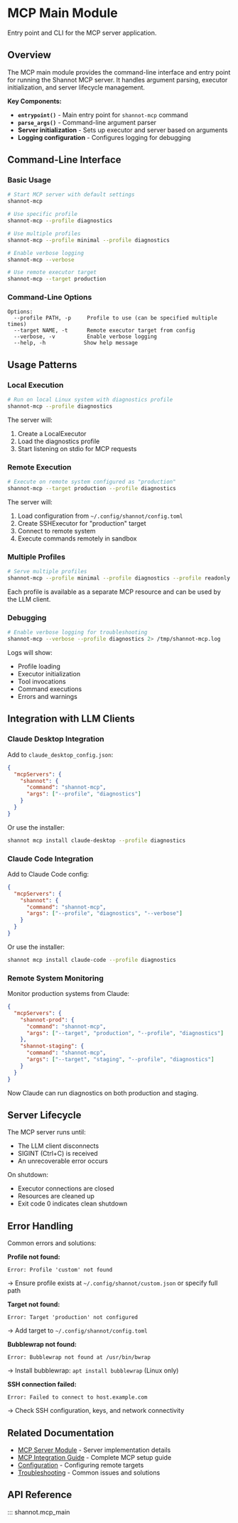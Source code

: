 # MCP Main Module

Entry point and CLI for the MCP server application.

## Overview

The MCP main module provides the command-line interface and entry point for running the Shannot MCP server. It handles argument parsing, executor initialization, and server lifecycle management.

**Key Components:**

- **`entrypoint()`** - Main entry point for `shannot-mcp` command
- **`parse_args()`** - Command-line argument parser
- **Server initialization** - Sets up executor and server based on arguments
- **Logging configuration** - Configures logging for debugging

## Command-Line Interface

### Basic Usage

```bash
# Start MCP server with default settings
shannot-mcp

# Use specific profile
shannot-mcp --profile diagnostics

# Use multiple profiles
shannot-mcp --profile minimal --profile diagnostics

# Enable verbose logging
shannot-mcp --verbose

# Use remote executor target
shannot-mcp --target production
```

### Command-Line Options

```
Options:
  --profile PATH, -p     Profile to use (can be specified multiple times)
  --target NAME, -t      Remote executor target from config
  --verbose, -v          Enable verbose logging
  --help, -h            Show help message
```

## Usage Patterns

### Local Execution

```bash
# Run on local Linux system with diagnostics profile
shannot-mcp --profile diagnostics
```

The server will:
1. Create a LocalExecutor
2. Load the diagnostics profile
3. Start listening on stdio for MCP requests

### Remote Execution

```bash
# Execute on remote system configured as "production"
shannot-mcp --target production --profile diagnostics
```

The server will:
1. Load configuration from `~/.config/shannot/config.toml`
2. Create SSHExecutor for "production" target
3. Connect to remote system
4. Execute commands remotely in sandbox

### Multiple Profiles

```bash
# Serve multiple profiles
shannot-mcp --profile minimal --profile diagnostics --profile readonly
```

Each profile is available as a separate MCP resource and can be used by the LLM client.

### Debugging

```bash
# Enable verbose logging for troubleshooting
shannot-mcp --verbose --profile diagnostics 2> /tmp/shannot-mcp.log
```

Logs will show:
- Profile loading
- Executor initialization
- Tool invocations
- Command executions
- Errors and warnings

## Integration with LLM Clients

### Claude Desktop Integration

Add to `claude_desktop_config.json`:

```json
{
  "mcpServers": {
    "shannot": {
      "command": "shannot-mcp",
      "args": ["--profile", "diagnostics"]
    }
  }
}
```

Or use the installer:
```bash
shannot mcp install claude-desktop --profile diagnostics
```

### Claude Code Integration

Add to Claude Code config:

```json
{
  "mcpServers": {
    "shannot": {
      "command": "shannot-mcp",
      "args": ["--profile", "diagnostics", "--verbose"]
    }
  }
}
```

Or use the installer:
```bash
shannot mcp install claude-code --profile diagnostics
```

### Remote System Monitoring

Monitor production systems from Claude:

```json
{
  "mcpServers": {
    "shannot-prod": {
      "command": "shannot-mcp",
      "args": ["--target", "production", "--profile", "diagnostics"]
    },
    "shannot-staging": {
      "command": "shannot-mcp",
      "args": ["--target", "staging", "--profile", "diagnostics"]
    }
  }
}
```

Now Claude can run diagnostics on both production and staging.

## Server Lifecycle

The MCP server runs until:
- The LLM client disconnects
- SIGINT (Ctrl+C) is received
- An unrecoverable error occurs

On shutdown:
- Executor connections are closed
- Resources are cleaned up
- Exit code 0 indicates clean shutdown

## Error Handling

Common errors and solutions:

**Profile not found:**
```
Error: Profile 'custom' not found
```
→ Ensure profile exists at `~/.config/shannot/custom.json` or specify full path

**Target not found:**
```
Error: Target 'production' not configured
```
→ Add target to `~/.config/shannot/config.toml`

**Bubblewrap not found:**
```
Error: Bubblewrap not found at /usr/bin/bwrap
```
→ Install bubblewrap: `apt install bubblewrap` (Linux only)

**SSH connection failed:**
```
Error: Failed to connect to host.example.com
```
→ Check SSH configuration, keys, and network connectivity

## Related Documentation

- [MCP Server Module](mcp_server.md) - Server implementation details
- [MCP Integration Guide](../mcp.md) - Complete MCP setup guide
- [Configuration](../configuration.md) - Configuring remote targets
- [Troubleshooting](../troubleshooting.md) - Common issues and solutions

## API Reference

::: shannot.mcp_main
